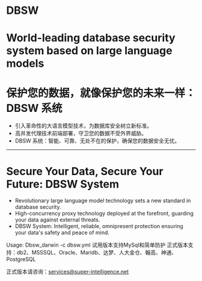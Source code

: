 # DBSW

# World-leading database security system based on large language models

# 保护您的数据，就像保护您的未来一样：DBSW 系统

- 引入革命性的大语言模型技术，为数据库安全树立新标准。
- 高并发代理技术前端部署，守卫您的数据不受外界威胁。
- DBSW 系统：智能、可靠、无处不在的保护，确保您的数据安全无忧。

---

# Secure Your Data, Secure Your Future: DBSW System

- Revolutionary large language model technology sets a new standard in database security.
- High-concurrency proxy technology deployed at the forefront, guarding your data against external threats.
- DBSW System: Intelligent, reliable, omnipresent protection ensuring your data's safety and peace of mind.


Usage: Dbsw_darwin -c dbsw.yml
试用版本支持MySql和简单防护
正式版本支持：db2、MSSSQL、Oracle、Maridb、达梦、人大金仓、翰高、神通、PostgreSQL

正式版本请咨询：services@super-intelligence.net


